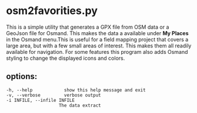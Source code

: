 # osm2favorities.py

This is a simple utility that generates a GPX file from OSM data or a
GeoJson file for Osmand. This makes the data a available under **My
Places** in the Osmand menu.This is useful for a field mapping project
that covers a large area, but with a few small areas of interest. This
makes them all readily available for navigation. For some features
this program also adds Osmand styling to change the displayed icons
and colors.

## options:
	-h, --help            show this help message and exit
	-v, --verbose         verbose output
	-i INFILE, --infile INFILE
                        The data extract
